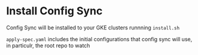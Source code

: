 # Install Config Sync
Config Sync will be installed to your GKE clusters runnning `install.sh` 

`apply-spec.yaml` includes the initial configurations that config sync will use, in particulr, the root repo to watch

